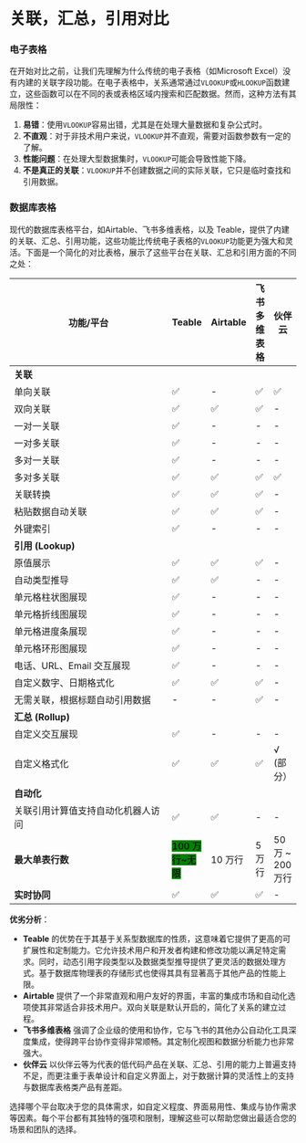 # 关联，汇总，引用对比

### 电子表格

在开始对比之前，让我们先理解为什么传统的电子表格（如Microsoft Excel）没有内建的关联字段功能。在电子表格中，关系通常通过`VLOOKUP`或`HLOOKUP`函数建立，这些函数可以在不同的表或表格区域内搜索和匹配数据。然而，这种方法有其局限性：

1. **易错**：使用`VLOOKUP`容易出错，尤其是在处理大量数据和复杂公式时。
2. **不直观**：对于非技术用户来说，`VLOOKUP`并不直观，需要对函数参数有一定的了解。
3. **性能问题**：在处理大型数据集时，`VLOOKUP`可能会导致性能下降。
4. **不是真正的关联**：`VLOOKUP`并不创建数据之间的实际关联，它只是临时查找和引用数据。

### 数据库表格

现代的数据库表格平台，如Airtable、飞书多维表格，以及 Teable，提供了内建的关联、汇总、引用功能，这些功能比传统电子表格的`VLOOKUP`功能更为强大和灵活。下面是一个简化的对比表格，展示了这些平台在关联、汇总和引用方面的不同之处：

<table><thead><tr><th width="290">功能/平台</th><th>Teable</th><th>Airtable</th><th>飞书多维表格</th><th>伙伴云</th></tr></thead><tbody><tr><td><strong>关联</strong></td><td></td><td></td><td></td><td></td></tr><tr><td>单向关联</td><td>✅</td><td>-</td><td>✅</td><td>✅</td></tr><tr><td>双向关联</td><td>✅</td><td>✅</td><td>✅</td><td>-</td></tr><tr><td>一对一关联</td><td>✅</td><td>-</td><td>-</td><td>-</td></tr><tr><td>一对多关联</td><td>✅</td><td>-</td><td>-</td><td>-</td></tr><tr><td>多对一关联</td><td>✅</td><td>-</td><td>-</td><td>-</td></tr><tr><td>多对多关联</td><td>✅</td><td>✅</td><td>✅</td><td>✅</td></tr><tr><td>关联转换</td><td>✅</td><td>✅</td><td>✅</td><td>-</td></tr><tr><td>粘贴数据自动关联</td><td>✅</td><td>✅</td><td>✅</td><td>-</td></tr><tr><td>外键索引</td><td>✅</td><td>-</td><td>-</td><td>-</td></tr><tr><td><strong>引用 (Lookup)</strong></td><td></td><td></td><td></td><td></td></tr><tr><td>原值展示</td><td>✅</td><td>✅</td><td>✅</td><td>-</td></tr><tr><td>自动类型推导</td><td>✅</td><td>✅</td><td>-</td><td>-</td></tr><tr><td>单元格柱状图展现</td><td>✅</td><td>-</td><td>-</td><td>-</td></tr><tr><td>单元格折线图展现</td><td>✅</td><td>-</td><td>-</td><td>-</td></tr><tr><td>单元格进度条展现</td><td>✅</td><td>-</td><td>-</td><td>-</td></tr><tr><td>单元格环形图展现</td><td>✅</td><td>-</td><td>-</td><td>-</td></tr><tr><td>电话、URL、Email 交互展现</td><td>✅</td><td>-</td><td>-</td><td>-</td></tr><tr><td>自定义数字、日期格式化</td><td>✅</td><td>✅</td><td>✅</td><td>-</td></tr><tr><td>无需关联，根据标题自动引用数据</td><td>-</td><td>-</td><td>✅</td><td>-</td></tr><tr><td><strong>汇总 (Rollup)</strong></td><td></td><td></td><td></td><td></td></tr><tr><td>自定义交互展现</td><td>✅</td><td>-</td><td>-</td><td>-</td></tr><tr><td>自定义格式化</td><td>✅</td><td>✅</td><td>✅</td><td>√ (部分）</td></tr><tr><td><strong>自动化</strong></td><td></td><td></td><td></td><td></td></tr><tr><td>关联引用计算值支持自动化机器人访问</td><td>✅</td><td>✅</td><td>-</td><td>-</td></tr><tr><td><strong>最大单表行数</strong></td><td> <mark style="background-color:green;">100 万行~无限</mark></td><td>10 万行</td><td>5 万行</td><td>50万 ~ 200万行</td></tr><tr><td><strong>实时协同</strong></td><td>✅</td><td>✅</td><td>✅</td><td>-</td></tr></tbody></table>



**优劣分析**：

* **Teable** 的优势在于其基于关系型数据库的性质，这意味着它提供了更高的可扩展性和定制能力。它允许技术用户和开发者构建和修改功能以满足特定需求。同时，动态引用字段类型以及数据类型推导提供了更灵活的数据处理方式。基于数据库物理表的存储形式也使得其具有显著高于其他产品的性能上限。
* **Airtable** 提供了一个非常直观和用户友好的界面，丰富的集成市场和自动化选项使其非常适合非技术用户。双向关联是默认开启的，简化了关系的建立过程。
* **飞书多维表格** 强调了企业级的使用和协作，它与飞书的其他办公自动化工具深度集成，使得跨平台协作变得非常顺畅。其定制化视图和数据分析能力也非常强大。
* **伙伴云** 以伙伴云等为代表的低代码产品在关联、汇总、引用的能力上普遍支持不足，而更注重于表单设计和自定义界面上，对于数据计算的灵活性上的支持与数据库表格类产品有差距。

选择哪个平台取决于您的具体需求，如自定义程度、界面易用性、集成与协作需求等因素。每个平台都有其独特的强项和限制，理解这些可以帮助您做出最适合您的场景和团队的选择。
